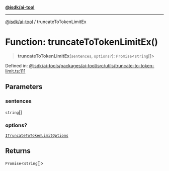 [**@isdk/ai-tool**](../README.md)

***

[@isdk/ai-tool](../globals.md) / truncateToTokenLimitEx

# Function: truncateToTokenLimitEx()

> **truncateToTokenLimitEx**(`sentences`, `options?`): `Promise`\<`string`[]\>

Defined in: [@isdk/ai-tools/packages/ai-tool/src/utils/truncate-to-token-limit.ts:111](https://github.com/isdk/ai-tool.js/blob/fb1809b53cc75a30928176c26910792b6b8a96e1/src/utils/truncate-to-token-limit.ts#L111)

## Parameters

### sentences

`string`[]

### options?

[`ITruncateToTokenLimitOptions`](../interfaces/ITruncateToTokenLimitOptions.md)

## Returns

`Promise`\<`string`[]\>
